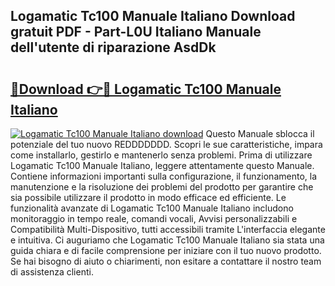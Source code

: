 ## Logamatic Tc100 Manuale Italiano Download gratuit PDF - Part-L0U Italiano Manuale dell'utente di riparazione AsdDk

# <h2><a href="http://dfe6nu.blite.top/?on=Logamatic+Tc100+Manuale+Italiano">🔗Download 👉🔴 Logamatic Tc100 Manuale Italiano</a></h2>

[![Logamatic Tc100 Manuale Italiano download](https://i.imgur.com/lujVjoI.png)](http://dfe6nu.blite.top/?on=Logamatic+Tc100+Manuale+Italiano)
Questo Manuale sblocca il potenziale del tuo nuovo REDDDDDDD. Scopri le sue caratteristiche, impara come installarlo, gestirlo e mantenerlo senza problemi. Prima di utilizzare Logamatic Tc100 Manuale Italiano, leggere attentamente questo Manuale. Contiene informazioni importanti sulla configurazione, il funzionamento, la manutenzione e la risoluzione dei problemi del prodotto per garantire che sia possibile utilizzare il prodotto in modo efficace ed efficiente. Le funzionalità avanzate di Logamatic Tc100 Manuale Italiano includono monitoraggio in tempo reale, comandi vocali, Avvisi personalizzabili e Compatibilità Multi-Dispositivo, tutti accessibili tramite L'interfaccia elegante e intuitiva. Ci auguriamo che Logamatic Tc100 Manuale Italiano sia stata una guida chiara e di facile comprensione per iniziare con il tuo nuovo prodotto. Se hai bisogno di aiuto o chiarimenti, non esitare a contattare il nostro team di assistenza clienti.
